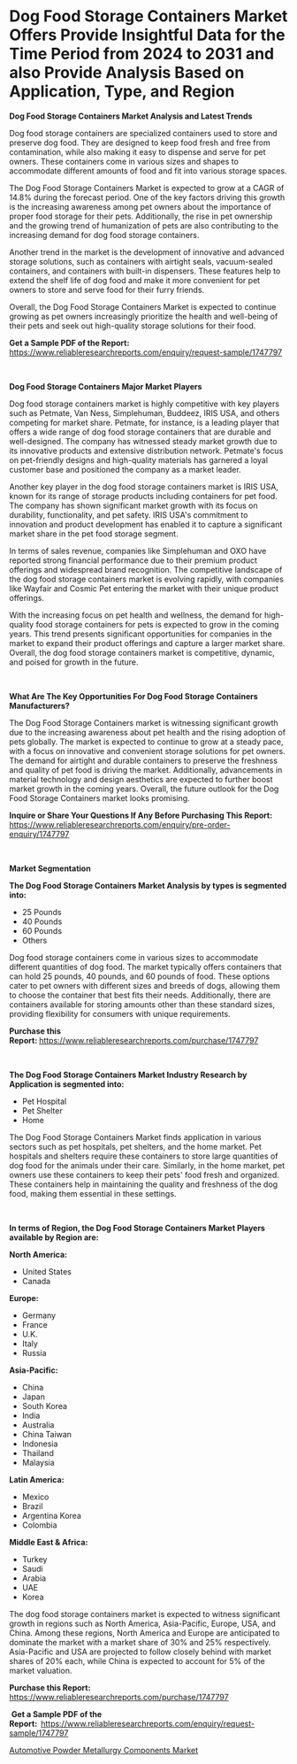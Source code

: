 <p><h1>Dog Food Storage Containers Market Offers Provide Insightful Data for the Time Period from 2024 to 2031 and also Provide Analysis Based on Application, Type, and Region</h1></p><p><strong>Dog Food Storage Containers Market Analysis and Latest Trends</strong></p>
<p><p>Dog food storage containers are specialized containers used to store and preserve dog food. They are designed to keep food fresh and free from contamination, while also making it easy to dispense and serve for pet owners. These containers come in various sizes and shapes to accommodate different amounts of food and fit into various storage spaces.</p><p>The Dog Food Storage Containers Market is expected to grow at a CAGR of 14.8% during the forecast period. One of the key factors driving this growth is the increasing awareness among pet owners about the importance of proper food storage for their pets. Additionally, the rise in pet ownership and the growing trend of humanization of pets are also contributing to the increasing demand for dog food storage containers.</p><p>Another trend in the market is the development of innovative and advanced storage solutions, such as containers with airtight seals, vacuum-sealed containers, and containers with built-in dispensers. These features help to extend the shelf life of dog food and make it more convenient for pet owners to store and serve food for their furry friends.</p><p>Overall, the Dog Food Storage Containers Market is expected to continue growing as pet owners increasingly prioritize the health and well-being of their pets and seek out high-quality storage solutions for their food.</p></p>
<p><strong>Get a Sample PDF of the Report:&nbsp;</strong> <a href="https://www.reliableresearchreports.com/enquiry/request-sample/1747797">https://www.reliableresearchreports.com/enquiry/request-sample/1747797</a></p>
<p>&nbsp;</p>
<p><strong>Dog Food Storage Containers Major Market Players</strong></p>
<p><p>Dog food storage containers market is highly competitive with key players such as Petmate, Van Ness, Simplehuman, Buddeez, IRIS USA, and others competing for market share. Petmate, for instance, is a leading player that offers a wide range of dog food storage containers that are durable and well-designed. The company has witnessed steady market growth due to its innovative products and extensive distribution network. Petmate's focus on pet-friendly designs and high-quality materials has garnered a loyal customer base and positioned the company as a market leader.</p><p>Another key player in the dog food storage containers market is IRIS USA, known for its range of storage products including containers for pet food. The company has shown significant market growth with its focus on durability, functionality, and pet safety. IRIS USA's commitment to innovation and product development has enabled it to capture a significant market share in the pet food storage segment.</p><p>In terms of sales revenue, companies like Simplehuman and OXO have reported strong financial performance due to their premium product offerings and widespread brand recognition. The competitive landscape of the dog food storage containers market is evolving rapidly, with companies like Wayfair and Cosmic Pet entering the market with their unique product offerings.</p><p>With the increasing focus on pet health and wellness, the demand for high-quality food storage containers for pets is expected to grow in the coming years. This trend presents significant opportunities for companies in the market to expand their product offerings and capture a larger market share. Overall, the dog food storage containers market is competitive, dynamic, and poised for growth in the future.</p></p>
<p>&nbsp;</p>
<p><strong>What Are The Key Opportunities For Dog Food Storage Containers Manufacturers?</strong></p>
<p><p>The Dog Food Storage Containers market is witnessing significant growth due to the increasing awareness about pet health and the rising adoption of pets globally. The market is expected to continue to grow at a steady pace, with a focus on innovative and convenient storage solutions for pet owners. The demand for airtight and durable containers to preserve the freshness and quality of pet food is driving the market. Additionally, advancements in material technology and design aesthetics are expected to further boost market growth in the coming years. Overall, the future outlook for the Dog Food Storage Containers market looks promising.</p></p>
<p><strong>Inquire or Share Your Questions If Any Before Purchasing This Report:</strong> <a href="https://www.reliableresearchreports.com/enquiry/pre-order-enquiry/1747797">https://www.reliableresearchreports.com/enquiry/pre-order-enquiry/1747797</a></p>
<p>&nbsp;</p>
<p><strong>Market Segmentation</strong></p>
<p><strong>The Dog Food Storage Containers Market Analysis by types is segmented into:</strong></p>
<p><ul><li>25 Pounds</li><li>40 Pounds</li><li>60 Pounds</li><li>Others</li></ul></p>
<p><p>Dog food storage containers come in various sizes to accommodate different quantities of dog food. The market typically offers containers that can hold 25 pounds, 40 pounds, and 60 pounds of food. These options cater to pet owners with different sizes and breeds of dogs, allowing them to choose the container that best fits their needs. Additionally, there are containers available for storing amounts other than these standard sizes, providing flexibility for consumers with unique requirements.</p></p>
<p><strong>Purchase this Report:&nbsp;</strong><a href="https://www.reliableresearchreports.com/purchase/1747797">https://www.reliableresearchreports.com/purchase/1747797</a></p>
<p>&nbsp;</p>
<p><strong>The Dog Food Storage Containers Market Industry Research by Application is segmented into:</strong></p>
<p><ul><li>Pet Hospital</li><li>Pet Shelter</li><li>Home</li></ul></p>
<p><p>The Dog Food Storage Containers Market finds application in various sectors such as pet hospitals, pet shelters, and the home market. Pet hospitals and shelters require these containers to store large quantities of dog food for the animals under their care. Similarly, in the home market, pet owners use these containers to keep their pets' food fresh and organized. These containers help in maintaining the quality and freshness of the dog food, making them essential in these settings.</p></p>
<p>&nbsp;</p>
<p><strong>In terms of Region, the Dog Food Storage Containers Market Players available by Region are:</strong></p>
<p>
    <p> <strong> North America: </strong>
        <ul>
            <li>United States</li>
            <li>Canada</li>
        </ul>
        </p> 
    <p> <strong> Europe: </strong>
        <ul>
            <li>Germany</li>
            <li>France</li>
            <li>U.K.</li>
            <li>Italy</li>
            <li>Russia</li>
        </ul>
        </p> 
    <p> <strong> Asia-Pacific: </strong>
        <ul>
            <li>China</li>
            <li>Japan</li>
            <li>South Korea</li>
            <li>India</li>
            <li>Australia</li>
            <li>China Taiwan</li>
            <li>Indonesia</li>
            <li>Thailand</li>
            <li>Malaysia</li>
        </ul>
        </p> 
    <p> <strong> Latin America: </strong>
        <ul>
            <li>Mexico</li>
            <li>Brazil</li>
            <li>Argentina Korea</li>
            <li>Colombia</li>
        </ul>
        </p> 
    <p> <strong> Middle East & Africa: </strong>
        <ul>
            <li>Turkey</li>
            <li>Saudi</li>
            <li>Arabia</li>
            <li>UAE</li>
            <li>Korea</li>
        </ul>
    </p>
    </p>
<p><p>The dog food storage containers market is expected to witness significant growth in regions such as North America, Asia-Pacific, Europe, USA, and China. Among these regions, North America and Europe are anticipated to dominate the market with a market share of 30% and 25% respectively. Asia-Pacific and USA are projected to follow closely behind with market shares of 20% each, while China is expected to account for 5% of the market valuation.</p></p>
<p><strong>Purchase this Report: </strong><a href="https://www.reliableresearchreports.com/purchase/1747797">https://www.reliableresearchreports.com/purchase/1747797</a></p>
<p>&nbsp;<strong>Get a Sample PDF of the Report:&nbsp;&nbsp;</strong><a href="https://www.reliableresearchreports.com/enquiry/request-sample/1747797">https://www.reliableresearchreports.com/enquiry/request-sample/1747797</a></p>
<p><strong></strong></p>
<p><p><a href="https://iodized-pantydraco-05c.notion.site/Decoding-the-Automotive-Powder-Metallurgy-Components-Market-A-Deep-Dive-into-the-Latest-Market-Tren-ad37ce706f014c8ebc62b189f47b9914">Automotive Powder Metallurgy Components Market</a></p></p>